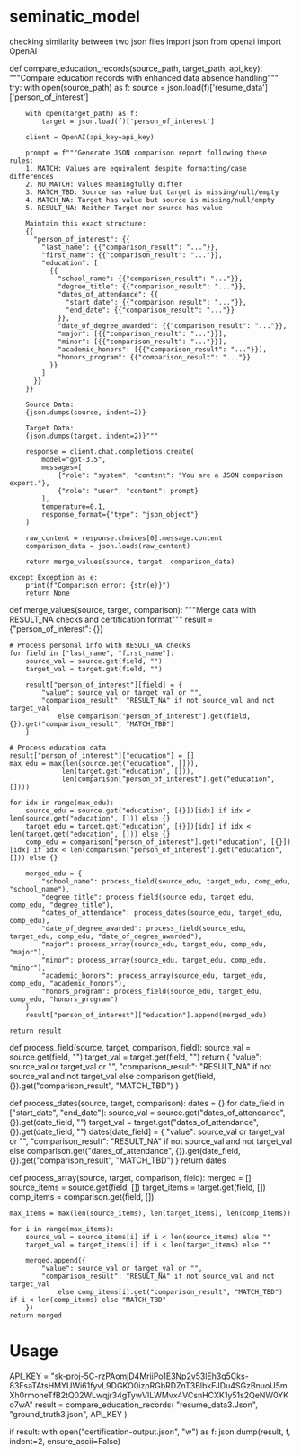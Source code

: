 # seminatic_model
checking similarity between two json files 
import json
from openai import OpenAI

def compare_education_records(source_path, target_path, api_key):
    """Compare education records with enhanced data absence handling"""
    try:
        with open(source_path) as f:
            source = json.load(f)['resume_data']['person_of_interest']

        with open(target_path) as f:
            target = json.load(f)['person_of_interest']

        client = OpenAI(api_key=api_key)

        prompt = f"""Generate JSON comparison report following these rules:
        1. MATCH: Values are equivalent despite formatting/case differences
        2. NO_MATCH: Values meaningfully differ
        3. MATCH_TBD: Source has value but target is missing/null/empty
        4. MATCH_NA: Target has value but source is missing/null/empty
        5. RESULT_NA: Neither Target nor source has value

        Maintain this exact structure:
        {{
          "person_of_interest": {{
            "last_name": {{"comparison_result": "..."}},
            "first_name": {{"comparison_result": "..."}},
            "education": [
              {{
                "school_name": {{"comparison_result": "..."}},
                "degree_title": {{"comparison_result": "..."}},
                "dates_of_attendance": {{
                  "start_date": {{"comparison_result": "..."}},
                  "end_date": {{"comparison_result": "..."}}
                }},
                "date_of_degree_awarded": {{"comparison_result": "..."}},
                "major": [{{"comparison_result": "..."}}],
                "minor": [{{"comparison_result": "..."}}],
                "academic_honors": [{{"comparison_result": "..."}}],
                "honors_program": {{"comparison_result": "..."}}
              }}
            ]
          }}
        }}

        Source Data:
        {json.dumps(source, indent=2)}

        Target Data:
        {json.dumps(target, indent=2)}"""

        response = client.chat.completions.create(
            model="gpt-3.5",
            messages=[
                {"role": "system", "content": "You are a JSON comparison expert."},
                {"role": "user", "content": prompt}
            ],
            temperature=0.1,
            response_format={"type": "json_object"}
        )

        raw_content = response.choices[0].message.content
        comparison_data = json.loads(raw_content)

        return merge_values(source, target, comparison_data)

    except Exception as e:
        print(f"Comparison error: {str(e)}")
        return None

def merge_values(source, target, comparison):
    """Merge data with RESULT_NA checks and certification format"""
    result = {"person_of_interest": {}}

    # Process personal info with RESULT_NA checks
    for field in ["last_name", "first_name"]:
        source_val = source.get(field, "")
        target_val = target.get(field, "")

        result["person_of_interest"][field] = {
            "value": source_val or target_val or "",
            "comparison_result": "RESULT_NA" if not source_val and not target_val
                else comparison["person_of_interest"].get(field, {}).get("comparison_result", "MATCH_TBD")
        }

    # Process education data
    result["person_of_interest"]["education"] = []
    max_edu = max(len(source.get("education", [])),
                 len(target.get("education", [])),
                 len(comparison["person_of_interest"].get("education", [])))

    for idx in range(max_edu):
        source_edu = source.get("education", [{}])[idx] if idx < len(source.get("education", [])) else {}
        target_edu = target.get("education", [{}])[idx] if idx < len(target.get("education", [])) else {}
        comp_edu = comparison["person_of_interest"].get("education", [{}])[idx] if idx < len(comparison["person_of_interest"].get("education", [])) else {}

        merged_edu = {
            "school_name": process_field(source_edu, target_edu, comp_edu, "school_name"),
            "degree_title": process_field(source_edu, target_edu, comp_edu, "degree_title"),
            "dates_of_attendance": process_dates(source_edu, target_edu, comp_edu),
            "date_of_degree_awarded": process_field(source_edu, target_edu, comp_edu, "date_of_degree_awarded"),
            "major": process_array(source_edu, target_edu, comp_edu, "major"),
            "minor": process_array(source_edu, target_edu, comp_edu, "minor"),
            "academic_honors": process_array(source_edu, target_edu, comp_edu, "academic_honors"),
            "honors_program": process_field(source_edu, target_edu, comp_edu, "honors_program")
        }
        result["person_of_interest"]["education"].append(merged_edu)

    return result

def process_field(source, target, comparison, field):
    source_val = source.get(field, "")
    target_val = target.get(field, "")
    return {
        "value": source_val or target_val or "",
        "comparison_result": "RESULT_NA" if not source_val and not target_val
            else comparison.get(field, {}).get("comparison_result", "MATCH_TBD")
    }

def process_dates(source, target, comparison):
    dates = {}
    for date_field in ["start_date", "end_date"]:
        source_val = source.get("dates_of_attendance", {}).get(date_field, "")
        target_val = target.get("dates_of_attendance", {}).get(date_field, "")
        dates[date_field] = {
            "value": source_val or target_val or "",
            "comparison_result": "RESULT_NA" if not source_val and not target_val
                else comparison.get("dates_of_attendance", {}).get(date_field, {}).get("comparison_result", "MATCH_TBD")
        }
    return dates

def process_array(source, target, comparison, field):
    merged = []
    source_items = source.get(field, [])
    target_items = target.get(field, [])
    comp_items = comparison.get(field, [])

    max_items = max(len(source_items), len(target_items), len(comp_items))

    for i in range(max_items):
        source_val = source_items[i] if i < len(source_items) else ""
        target_val = target_items[i] if i < len(target_items) else ""

        merged.append({
            "value": source_val or target_val or "",
            "comparison_result": "RESULT_NA" if not source_val and not target_val
                else comp_items[i].get("comparison_result", "MATCH_TBD") if i < len(comp_items) else "MATCH_TBD"
        })
    return merged

# Usage
API_KEY = "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"
result = compare_education_records(
    "resume_data3.Json",
    "ground_truth3.json",
    API_KEY
)

if result:
    with open("certification-output.json", "w") as f:
        json.dump(result, f, indent=2, ensure_ascii=False)
